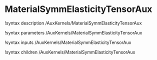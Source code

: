 <!-- MOOSE Documentation Stub: Remove this when content is added. -->

# MaterialSymmElasticityTensorAux

!syntax description /AuxKernels/MaterialSymmElasticityTensorAux

!syntax parameters /AuxKernels/MaterialSymmElasticityTensorAux

!syntax inputs /AuxKernels/MaterialSymmElasticityTensorAux

!syntax children /AuxKernels/MaterialSymmElasticityTensorAux
